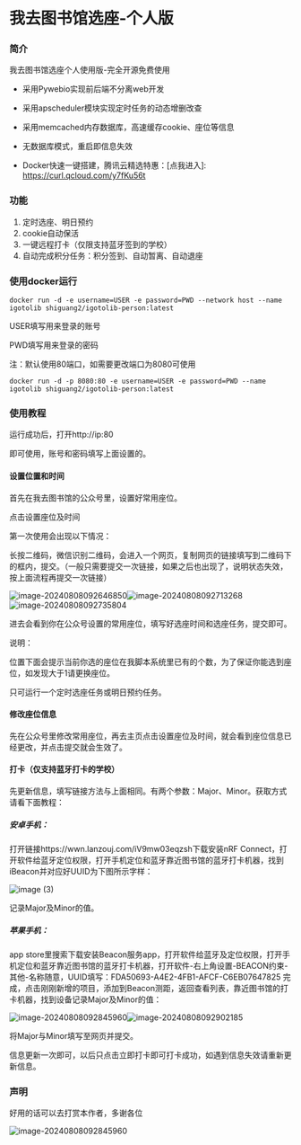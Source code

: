 # 我去图书馆选座-个人版

### 简介

我去图书馆选座个人使用版-完全开源免费使用

- 采用Pywebio实现前后端不分离web开发

- 采用apscheduler模块实现定时任务的动态增删改查

- 采用memcached内存数据库，高速缓存cookie、座位等信息

- 无数据库模式，重启即信息失效

- Docker快速一键搭建，腾讯云精选特惠：[点我进入]: https://curl.qcloud.com/y7fKu56t


### 功能

1. 定时选座、明日预约
2. cookie自动保活
3. 一键远程打卡（仅限支持蓝牙签到的学校）
4. 自动完成积分任务：积分签到、自动暂离、自动退座

### 使用docker运行

```shell
docker run -d -e username=USER -e password=PWD --network host --name igotolib shiguang2/igotolib-person:latest
```

USER填写用来登录的账号

PWD填写用来登录的密码

注：默认使用80端口，如需要更改端口为8080可使用

```
docker run -d -p 8080:80 -e username=USER -e password=PWD --name igotolib shiguang2/igotolib-person:latest
```

### 使用教程

运行成功后，打开http://ip:80

即可使用，账号和密码填写上面设置的。

#### 设置位置和时间

首先在我去图书馆的公众号里，设置好常用座位。

点击设置座位及时间

第一次使用会出现以下情况：

长按二维码，微信识别二维码，会进入一个网页，复制网页的链接填写到二维码下的框内，提交。（一般只需要提交一次链接，如果之后也出现了，说明状态失效，按上面流程再提交一次链接）

![image-20240808092646850](./assets/image-20240808092646850.png)![image-20240808092713268](./assets/image-20240808092713268.png)![image-20240808092735804](./assets/image-20240808092735804.png)

进去会看到你在公众号设置的常用座位，填写好选座时间和选座任务，提交即可。

说明：

位置下面会提示当前你选的座位在我脚本系统里已有的个数，为了保证你能选到座位，如发现大于1请更换座位。

只可运行一个定时选座任务或明日预约任务。

#### 修改座位信息

先在公众号里修改常用座位，再去主页点击设置座位及时间，就会看到座位信息已经更改，并点击提交就会生效了。

#### 打卡（仅支持蓝牙打卡的学校）

先更新信息，填写链接方法与上面相同。有两个参数：Major、Minor。获取方式请看下面教程：

##### 安卓手机：

打开链接https://wwn.lanzouj.com/iV9mw03eqzsh下载安装nRF Connect，打开软件给蓝牙定位权限，打开手机定位和蓝牙靠近图书馆的蓝牙打卡机器，找到iBeacon并对应好UUID为下图所示字样：

![image (3)](./assets/image%20(3)-1723080497023-2.png)

记录Major及Minor的值。

##### 苹果手机：

app store里搜索下载安装Beacon服务app，打开软件给蓝牙及定位权限，打开手机定位和蓝牙靠近图书馆的蓝牙打卡机器，打开软件-右上角设置-BEACON约束-其他-名称随意，UUID填写：FDA50693-A4E2-4FB1-AFCF-C6EB07647825 完成，点击刚刚新增的项目，添加到Beacon测距，返回查看列表，靠近图书馆的打卡机器，找到设备记录Major及Minor的值：

![image-20240808092845960](./assets/image-20240808092845960.png)![image-20240808092902185](./assets/image-20240808092902185.png)

将Major与Minor填写至网页并提交。

信息更新一次即可，以后只点击立即打卡即可打卡成功，如遇到信息失效请重新更新信息。

### 声明

好用的话可以去打赏本作者，多谢各位

![image-20240808092845960](./assets/appreciate.jpg)
